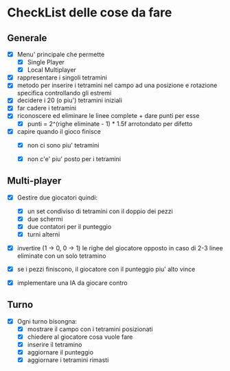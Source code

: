 # CheckList delle cose da fare

## Generale

- [X] Menu' principale che permette
  - [X] Single Player
  - [X] Local Multiplayer

- [X] rappresentare i singoli tetramini
- [X] metodo per inserire i tetramini nel campo ad una posizione e rotazione specifica controllando gli estremi
- [X] decidere i 20 (o piu') tetramini iniziali
- [X] far cadere i tetramini
- [X] riconoscere ed eliminare le linee complete + dare punti per esse 
  - [X] punti = 2^(righe eliminate - 1) * 1.5f arrotondato per difetto
- [X] capire quando il gioco finisce
  - [X] non ci sono piu' tetramini
  - [X] non c'e' piu' posto per i tetramini


## Multi-player

- [X] Gestire due giocatori quindi:
  - [X] un set condiviso di tetramini con il doppio dei pezzi
  - [X] due schermi 
  - [X] due contatori per il punteggio
  - [X] turni alterni
- [X] invertire (1 -> 0, 0 -> 1) le righe del giocatore opposto in caso di 2-3 linee eliminate con un solo tetramino
- [X] se i pezzi finiscono, il giocatore con il punteggio piu' alto vince
- [X] implementare una IA da giocare contro


## Turno

- [X] Ogni turno bisongna:
  - [X] mostrare il campo con i tetramini posizionati
  - [X] chiedere al giocatore cosa vuole fare
  - [X] inserire il tetramino
  - [X] aggiornare il punteggio
  - [X] aggiornare i tetramini rimasti